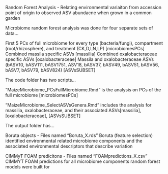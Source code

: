Random Forest Analysis - Relating environmental variaiton from accession point of origin to observed ASV abundacne when grown in a common garden 

Microbiome random forest analysis was done for four separate sets of data…

First 5 PCs of full microbiome for every type (bacteria/fungi), compartment (root/rhizosphere), and treatment (CK,D,LN,LP) [microbiomesPCs]
Combined massila specific ASVs [massilia]
Combined oxalobacteraceae specific ASVs [oxalobacteraceae]
Massila and oxalobacteraceae ASVs (bASV10, bASV111, bASV1751, ASV18, bASV37, bASV49, bASV51, bASV56, bASV7, bASV79, bASV824) [ASVsSUBSET]

The code folder has two scripts…

“MaizeMicrobiome_PCsFullMicrobiome.Rmd” is the analysis on PCs of the full microbiome [microbiomesPCs]

“MaizeMicrobiome_SelectASVsGenera.Rmd” includes the analysis for massilia, oxalobacteraceae, and their associated ASVs[massilia], [oxalobacteraceae], [ASVsSUBSET]


The output folder has…

Boruta objects - Files named “Boruta_X.rds” Boruta (feature selection) identified environmental related microbiome components and the associated environmental descriptors that describe variation

CIMMyT FOAM predicitons - Files named “FOAMpredictions_X.csv” CIMMYT FOAM predictions for all microbiome components random forest models were built for
